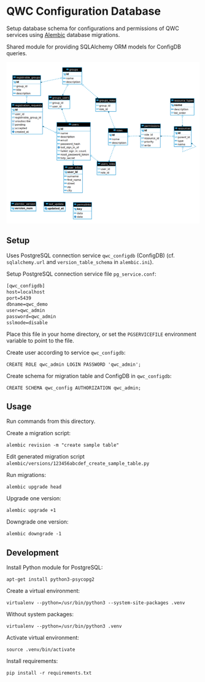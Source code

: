 QWC Configuration Database
==========================

Setup database schema for configurations and permissions of QWC services using
[Alembic](http://alembic.zzzcomputing.com/en/latest/) database migrations.

Shared module for providing SQLAlchemy ORM models for ConfigDB queries.

![er-diagram](er-diagram.png)

Setup
-----

Uses PostgreSQL connection service `qwc_configdb` (ConfigDB) (cf. `sqlalchemy.url` and `version_table_schema` in `alembic.ini`).

Setup PostgreSQL connection service file `pg_service.conf`:

```
[qwc_configdb]
host=localhost
port=5439
dbname=qwc_demo
user=qwc_admin
password=qwc_admin
sslmode=disable
```

Place this file in your home directory, or set the `PGSERVICEFILE` environment variable to point to the file.

Create user according to service `qwc_configdb`:

    CREATE ROLE qwc_admin LOGIN PASSWORD 'qwc_admin';

Create schema for migration table and ConfigDB in `qwc_configdb`:

    CREATE SCHEMA qwc_config AUTHORIZATION qwc_admin;


Usage
-----

Run commands from this directory.

Create a migration script:

    alembic revision -m "create sample table"

Edit generated migration script `alembic/versions/123456abcdef_create_sample_table.py`

Run migrations:

    alembic upgrade head

Upgrade one version:

    alembic upgrade +1

Downgrade one version:

    alembic downgrade -1


Development
-----------

Install Python module for PostgreSQL:

    apt-get install python3-psycopg2

Create a virtual environment:

    virtualenv --python=/usr/bin/python3 --system-site-packages .venv

Without system packages:

    virtualenv --python=/usr/bin/python3 .venv

Activate virtual environment:

    source .venv/bin/activate

Install requirements:

    pip install -r requirements.txt
